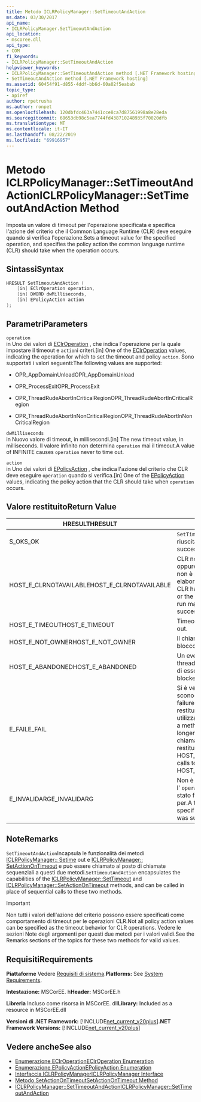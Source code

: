 ```yaml
---
title: Metodo ICLRPolicyManager::SetTimeoutAndAction
ms.date: 03/30/2017
api_name:
- ICLRPolicyManager.SetTimeoutAndAction
api_location:
- mscoree.dll
api_type:
- COM
f1_keywords:
- ICLRPolicyManager::SetTimeoutAndAction
helpviewer_keywords:
- ICLRPolicyManager::SetTimeoutAndAction method [.NET Framework hosting]
- SetTimeoutAndAction method [.NET Framework hosting]
ms.assetid: 60454f91-d855-4ddf-bb6d-60a02f5eabab
topic_type:
- apiref
author: rpetrusha
ms.author: ronpet
ms.openlocfilehash: 120dbfdc463a7441cce8ca7d87561998a8e28eda
ms.sourcegitcommit: 68653db98c5ea7744fd438710248935f70020dfb
ms.translationtype: MT
ms.contentlocale: it-IT
ms.lasthandoff: 08/22/2019
ms.locfileid: "69916957"
---
```

# <a name="iclrpolicymanagersettimeoutandaction-method"></a><span data-ttu-id="da99a-102">Metodo ICLRPolicyManager::SetTimeoutAndAction</span><span class="sxs-lookup"><span data-stu-id="da99a-102">ICLRPolicyManager::SetTimeoutAndAction Method</span></span>
<span data-ttu-id="da99a-103">Imposta un valore di timeout per l'operazione specificata e specifica l'azione del criterio che il Common Language Runtime (CLR) deve eseguire quando si verifica l'operazione.</span><span class="sxs-lookup"><span data-stu-id="da99a-103">Sets a timeout value for the specified operation, and specifies the policy action the common language runtime (CLR) should take when the operation occurs.</span></span>  
  
## <a name="syntax"></a><span data-ttu-id="da99a-104">Sintassi</span><span class="sxs-lookup"><span data-stu-id="da99a-104">Syntax</span></span>  
  
```cpp  
HRESULT SetTimeoutAndAction (  
    [in] EClrOperation operation,  
    [in] DWORD dwMilliseconds,  
    [in] EPolicyAction action  
);  
```  
  
## <a name="parameters"></a><span data-ttu-id="da99a-105">Parametri</span><span class="sxs-lookup"><span data-stu-id="da99a-105">Parameters</span></span>  
 `operation`  
 <span data-ttu-id="da99a-106">in Uno dei valori di [EClrOperation](../../../../docs/framework/unmanaged-api/hosting/eclroperation-enumeration.md) , che indica l'operazione per la quale impostare il timeout e `action`i criteri.</span><span class="sxs-lookup"><span data-stu-id="da99a-106">[in] One of the [EClrOperation](../../../../docs/framework/unmanaged-api/hosting/eclroperation-enumeration.md) values, indicating the operation for which to set the timeout and policy `action`.</span></span> <span data-ttu-id="da99a-107">Sono supportati i valori seguenti:</span><span class="sxs-lookup"><span data-stu-id="da99a-107">The following values are supported:</span></span>  
  
- <span data-ttu-id="da99a-108">OPR_AppDomainUnload</span><span class="sxs-lookup"><span data-stu-id="da99a-108">OPR_AppDomainUnload</span></span>  
  
- <span data-ttu-id="da99a-109">OPR_ProcessExit</span><span class="sxs-lookup"><span data-stu-id="da99a-109">OPR_ProcessExit</span></span>  
  
- <span data-ttu-id="da99a-110">OPR_ThreadRudeAbortInCriticalRegion</span><span class="sxs-lookup"><span data-stu-id="da99a-110">OPR_ThreadRudeAbortInCriticalRegion</span></span>  
  
- <span data-ttu-id="da99a-111">OPR_ThreadRudeAbortInNonCriticalRegion</span><span class="sxs-lookup"><span data-stu-id="da99a-111">OPR_ThreadRudeAbortInNonCriticalRegion</span></span>  
  
 `dwMilliseconds`  
 <span data-ttu-id="da99a-112">in Nuovo valore di timeout, in millisecondi.</span><span class="sxs-lookup"><span data-stu-id="da99a-112">[in] The new timeout value, in milliseconds.</span></span> <span data-ttu-id="da99a-113">Il valore infinito non determina `operation` mai il timeout.</span><span class="sxs-lookup"><span data-stu-id="da99a-113">A value of INFINITE causes `operation` never to time out.</span></span>  
  
 `action`  
 <span data-ttu-id="da99a-114">in Uno dei valori di [EPolicyAction](../../../../docs/framework/unmanaged-api/hosting/epolicyaction-enumeration.md) , che indica l'azione del criterio che CLR deve eseguire `operation` quando si verifica.</span><span class="sxs-lookup"><span data-stu-id="da99a-114">[in] One of the [EPolicyAction](../../../../docs/framework/unmanaged-api/hosting/epolicyaction-enumeration.md) values, indicating the policy action that the CLR should take when `operation` occurs.</span></span>  
  
## <a name="return-value"></a><span data-ttu-id="da99a-115">Valore restituito</span><span class="sxs-lookup"><span data-stu-id="da99a-115">Return Value</span></span>  
  
|<span data-ttu-id="da99a-116">HRESULT</span><span class="sxs-lookup"><span data-stu-id="da99a-116">HRESULT</span></span>|<span data-ttu-id="da99a-117">Descrizione</span><span class="sxs-lookup"><span data-stu-id="da99a-117">Description</span></span>|  
|-------------|-----------------|  
|<span data-ttu-id="da99a-118">S_OK</span><span class="sxs-lookup"><span data-stu-id="da99a-118">S_OK</span></span>|<span data-ttu-id="da99a-119">`SetTimeoutAndAction`la restituzione è riuscita.</span><span class="sxs-lookup"><span data-stu-id="da99a-119">`SetTimeoutAndAction` returned successfully.</span></span>|  
|<span data-ttu-id="da99a-120">HOST_E_CLRNOTAVAILABLE</span><span class="sxs-lookup"><span data-stu-id="da99a-120">HOST_E_CLRNOTAVAILABLE</span></span>|<span data-ttu-id="da99a-121">CLR non è stato caricato in un processo oppure CLR si trova in uno stato in cui non è possibile eseguire codice gestito o elaborare la chiamata correttamente.</span><span class="sxs-lookup"><span data-stu-id="da99a-121">The CLR has not been loaded into a process, or the CLR is in a state in which it cannot run managed code or process the call successfully.</span></span>|  
|<span data-ttu-id="da99a-122">HOST_E_TIMEOUT</span><span class="sxs-lookup"><span data-stu-id="da99a-122">HOST_E_TIMEOUT</span></span>|<span data-ttu-id="da99a-123">Timeout della chiamata.</span><span class="sxs-lookup"><span data-stu-id="da99a-123">The call timed out.</span></span>|  
|<span data-ttu-id="da99a-124">HOST_E_NOT_OWNER</span><span class="sxs-lookup"><span data-stu-id="da99a-124">HOST_E_NOT_OWNER</span></span>|<span data-ttu-id="da99a-125">Il chiamante non è il proprietario del blocco.</span><span class="sxs-lookup"><span data-stu-id="da99a-125">The caller does not own the lock.</span></span>|  
|<span data-ttu-id="da99a-126">HOST_E_ABANDONED</span><span class="sxs-lookup"><span data-stu-id="da99a-126">HOST_E_ABANDONED</span></span>|<span data-ttu-id="da99a-127">Un evento è stato annullato mentre un thread bloccato o Fiber era in attesa su di esso.</span><span class="sxs-lookup"><span data-stu-id="da99a-127">An event was canceled while a blocked thread or fiber was waiting on it.</span></span>|  
|<span data-ttu-id="da99a-128">E_FAIL</span><span class="sxs-lookup"><span data-stu-id="da99a-128">E_FAIL</span></span>|<span data-ttu-id="da99a-129">Si è verificato un errore irreversibile sconosciuto.</span><span class="sxs-lookup"><span data-stu-id="da99a-129">An unknown catastrophic failure occurred.</span></span> <span data-ttu-id="da99a-130">Dopo che un metodo restituisce E_FAIL, CLR non è più utilizzabile all'interno del processo.</span><span class="sxs-lookup"><span data-stu-id="da99a-130">After a method returns E_FAIL, the CLR is no longer usable within the process.</span></span> <span data-ttu-id="da99a-131">Le chiamate successive ai metodi di hosting restituiscono HOST_E_CLRNOTAVAILABLE.</span><span class="sxs-lookup"><span data-stu-id="da99a-131">Subsequent calls to hosting methods return HOST_E_CLRNOTAVAILABLE.</span></span>|  
|<span data-ttu-id="da99a-132">E_INVALIDARG</span><span class="sxs-lookup"><span data-stu-id="da99a-132">E_INVALIDARG</span></span>|<span data-ttu-id="da99a-133">Non è possibile impostare un timeout per l' `operation`oggetto specificato oppure è stato fornito un valore `action`non valido per.</span><span class="sxs-lookup"><span data-stu-id="da99a-133">A timeout cannot be set for the specified `operation`, or an invalid value was supplied for `action`.</span></span>|  
  
## <a name="remarks"></a><span data-ttu-id="da99a-134">Note</span><span class="sxs-lookup"><span data-stu-id="da99a-134">Remarks</span></span>  
 <span data-ttu-id="da99a-135">`SetTimeoutAndAction`Incapsula le funzionalità dei metodi [ICLRPolicyManager:: Setime](../../../../docs/framework/unmanaged-api/hosting/iclrpolicymanager-settimeout-method.md) out e [ICLRPolicyManager:: SetActionOnTimeout](../../../../docs/framework/unmanaged-api/hosting/iclrpolicymanager-setactionontimeout-method.md) e può essere chiamato al posto di chiamate sequenziali a questi due metodi.</span><span class="sxs-lookup"><span data-stu-id="da99a-135">`SetTimeoutAndAction` encapsulates the capabilities of the [ICLRPolicyManager::SetTimeout](../../../../docs/framework/unmanaged-api/hosting/iclrpolicymanager-settimeout-method.md) and [ICLRPolicyManager::SetActionOnTimeout](../../../../docs/framework/unmanaged-api/hosting/iclrpolicymanager-setactionontimeout-method.md) methods, and can be called in place of sequential calls to these two methods.</span></span>  
  
> [!IMPORTANT]
> <span data-ttu-id="da99a-136">Non tutti i valori dell'azione del criterio possono essere specificati come comportamento di timeout per le operazioni CLR.</span><span class="sxs-lookup"><span data-stu-id="da99a-136">Not all policy action values can be specified as the timeout behavior for CLR operations.</span></span> <span data-ttu-id="da99a-137">Vedere le sezioni Note degli argomenti per questi due metodi per i valori validi.</span><span class="sxs-lookup"><span data-stu-id="da99a-137">See the Remarks sections of the topics for these two methods for valid values.</span></span>  
  
## <a name="requirements"></a><span data-ttu-id="da99a-138">Requisiti</span><span class="sxs-lookup"><span data-stu-id="da99a-138">Requirements</span></span>  
 <span data-ttu-id="da99a-139">**Piattaforme** Vedere [Requisiti di sistema](../../../../docs/framework/get-started/system-requirements.md).</span><span class="sxs-lookup"><span data-stu-id="da99a-139">**Platforms:** See [System Requirements](../../../../docs/framework/get-started/system-requirements.md).</span></span>  
  
 <span data-ttu-id="da99a-140">**Intestazione:** MSCorEE. h</span><span class="sxs-lookup"><span data-stu-id="da99a-140">**Header:** MSCorEE.h</span></span>  
  
 <span data-ttu-id="da99a-141">**Libreria** Incluso come risorsa in MSCorEE. dll</span><span class="sxs-lookup"><span data-stu-id="da99a-141">**Library:** Included as a resource in MSCorEE.dll</span></span>  
  
 <span data-ttu-id="da99a-142">**Versioni di .NET Framework:** [!INCLUDE[net_current_v20plus](../../../../includes/net-current-v20plus-md.md)]</span><span class="sxs-lookup"><span data-stu-id="da99a-142">**.NET Framework Versions:** [!INCLUDE[net_current_v20plus](../../../../includes/net-current-v20plus-md.md)]</span></span>  
  
## <a name="see-also"></a><span data-ttu-id="da99a-143">Vedere anche</span><span class="sxs-lookup"><span data-stu-id="da99a-143">See also</span></span>

- [<span data-ttu-id="da99a-144">Enumerazione EClrOperation</span><span class="sxs-lookup"><span data-stu-id="da99a-144">EClrOperation Enumeration</span></span>](../../../../docs/framework/unmanaged-api/hosting/eclroperation-enumeration.md)
- [<span data-ttu-id="da99a-145">Enumerazione EPolicyAction</span><span class="sxs-lookup"><span data-stu-id="da99a-145">EPolicyAction Enumeration</span></span>](../../../../docs/framework/unmanaged-api/hosting/epolicyaction-enumeration.md)
- [<span data-ttu-id="da99a-146">Interfaccia ICLRPolicyManager</span><span class="sxs-lookup"><span data-stu-id="da99a-146">ICLRPolicyManager Interface</span></span>](../../../../docs/framework/unmanaged-api/hosting/iclrpolicymanager-interface.md)
- [<span data-ttu-id="da99a-147">Metodo SetActionOnTimeout</span><span class="sxs-lookup"><span data-stu-id="da99a-147">SetActionOnTimeout Method</span></span>](../../../../docs/framework/unmanaged-api/hosting/iclrpolicymanager-setactionontimeout-method.md)
- [<span data-ttu-id="da99a-148">ICLRPolicyManager::SetTimeoutAndAction</span><span class="sxs-lookup"><span data-stu-id="da99a-148">ICLRPolicyManager::SetTimeoutAndAction</span></span>](../../../../docs/framework/unmanaged-api/hosting/iclrpolicymanager-settimeoutandaction-method.md)
